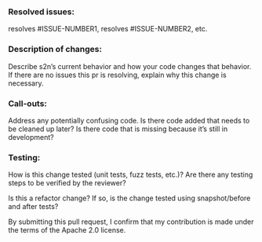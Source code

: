 ### Resolved issues:

 resolves #ISSUE-NUMBER1, resolves #ISSUE-NUMBER2, etc.

### Description of changes: 

Describe s2n’s current behavior and how your code changes that behavior. If there are no issues this pr is resolving, explain why this change is necessary.
### Call-outs:

Address any potentially confusing code. Is there code added that needs to be cleaned up later? Is there code that is missing because it’s still in development? 
### Testing:

 How is this change tested (unit tests, fuzz tests, etc.)? Are there any testing steps to be verified by the reviewer?

 Is this a refactor change? If so, is the change tested using snapshot/before and after tests?

By submitting this pull request, I confirm that my contribution is made under the terms of the Apache 2.0 license.
